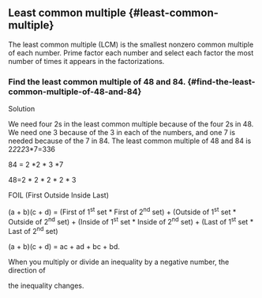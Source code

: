 ## Least common multiple {#least-common-multiple}

The least common multiple (LCM) is the smallest nonzero common multiple of each number. Prime factor each number and select each factor the most number of times it appears in the factorizations.

### Find the least common multiple of 48 and 84. {#find-the-least-common-multiple-of-48-and-84}

Solution

We need four 2s in the least common multiple because of the four 2s in 48\. We need one 3 because of the 3 in each of the numbers, and one 7 is needed because of the 7 in 84\. The least common multiple of 48 and 84 is 2*2*2*2*3*7=336

84 = 2 *2 * 3 *7

48=2 * 2 * 2 * 2 * 3

FOIL (First Outside Inside Last)

(a + b)(c + d) = (First of 1<sup>st</sup> set * First of 2<sup>nd</sup> set) + (Outside of 1<sup>st</sup> set * Outside of 2<sup>nd</sup> set) + (Inside of 1<sup>st</sup> set * Inside of 2<sup>nd</sup> set) + (Last of 1<sup>st</sup> set * Last of 2<sup>nd</sup> set)

(a + b)(c + d) = ac + ad + bc + bd.

When you multiply or divide an inequality by a negative number, the direction of

the inequality changes.